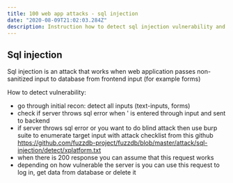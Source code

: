 ```yaml
---
title: 100 web app attacks - sql injection
date: "2020-08-09T21:02:03.284Z"
description: Instruction how to detect sql injection vulnerability and execute it
---
```


## Sql injection

Sql injection is an attack that works when web application passes non-sanitized input to database from frontend input 
(for example forms)

How to detect vulnerability: 
- go through initial recon: detect all inputs (text-inputs, forms)
- check if server throws sql error when ' is entered through input and sent to backend
- if server throws sql error or you want to do blind attack then use burp suite to enumerate target input with
attack checklist from this github
https://github.com/fuzzdb-project/fuzzdb/blob/master/attack/sql-injection/detect/xplatform.txt
- when there is 200 response you can assume that this request works	
- depending on how vulnerable the server is you can use this request to log in, get data from database or delete it
